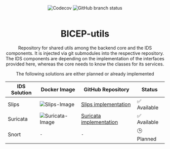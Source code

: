 <div align="center">

<img alt="Codecov" src="https://img.shields.io/codecov/c/github/maldwg/BICEP_Utils?style=for-the-badge">
<img alt="GitHub branch status" src="https://img.shields.io/github/checks-status/maldwg/BICEP_Utils/main?style=for-the-badge&label=Tests">

</div>

<br>

<div align="center">



# BICEP-utils
Repository for shared utils among the backend core and the IDS components.
It is injected via git submodules into the respective repository. 
The IDS components are depending on the implementation of the interfaces provided here, whereas the core needs to know the classes for its services. 

The following solutions are either planned or already implemented


| IDS Solution | Docker Image | GitHub Repository | Status |
|-------------|-------------|------|--------|
| Slips       | ![Slips-Image] | [Slips implementation](https://github.com/maldwg/BICEP-slips-image) | ✅ Available |
| Suricata    | ![Suricata-Image] | [Suricata implementation](https://github.com/maldwg/BICEP-suricata-image) | ✅ Available |
| Snort       | `-` | `-` |  🕒 Planned  |



[Slips-Image]: https://img.shields.io/docker/v/maxldwg/bicep-slips/latest?style=flat-square&logo=docker&label=Latest%20Version&link=https%3A%2F%2Fhub.docker.com%2Fr%2Fmaxldwg%2Fbicep-slips


[Suricata-Image]: https://img.shields.io/docker/v/maxldwg/bicep-suricata/latest?style=flat-square&logo=docker&label=Latest%20Version&link=https%3A%2F%2Fhub.docker.com%2Fr%2Fmaxldwg%2Fbicep-suricata

